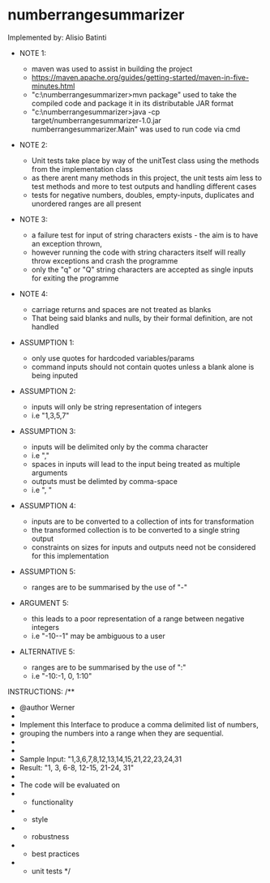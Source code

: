 # numberrangesummarizer


Implemented by: Alisio Batinti


* NOTE 1:
  * maven was used to assist in building the project
  * https://maven.apache.org/guides/getting-started/maven-in-five-minutes.html
  * "c:\numberrangesummarizer>mvn package" used to take the compiled code and package it in its distributable JAR format
  * "c:\numberrangesummarizer>java -cp target/numberrangesummarizer-1.0.jar numberrangesummarizer.Main" was used to run code via cmd
  
* NOTE 2:
  * Unit tests take place by way of the unitTest class using the methods from the implementation class
  * as there arent many methods in this project, the unit tests aim less to test methods and more to test outputs and handling different cases
  * tests for negative numbers, doubles, empty-inputs, duplicates and unordered ranges are all present

* NOTE 3:
  * a failure test for input of string characters exists - the aim is to have an exception thrown, 
  * however running the code with string characters itself will really throw exceptions and crash the programme
  * only the "q" or "Q" string characters are accepted as single inputs for exiting the programme

* NOTE 4:
  * carriage returns and spaces are not treated as blanks
  * That being said blanks and nulls, by their formal definition, are not handled

* ASSUMPTION 1:
  * only use quotes for hardcoded variables/params 
  * command inputs should not contain quotes unless a blank alone is being inputed


* ASSUMPTION 2:
  * inputs will only be string representation of integers
   * i.e "1,3,5,7"


* ASSUMPTION 3:
  * inputs will be delimited only by the comma character
   * i.e ","
  * spaces in inputs will lead to the input being treated as multiple arguments
  * outputs must be delimted by comma-space
   * i.e ", "


* ASSUMPTION 4:
  * inputs are to be converted to a collection of ints for transformation
  * the transformed collection is to be converted to a single string output
  * constraints on sizes for inputs and outputs need not be considered for this implementation


* ASSUMPTION 5:
  * ranges are to be summarised by the use of "-"

* ARGUMENT 5:
  * this leads to a poor representation of a range between negative integers
   * i.e "-10--1" may be ambiguous to a user

* ALTERNATIVE 5:
  * ranges are to be summarised by the use of ":"
   * i.e "-10:-1, 0, 1:10"


INSTRUCTIONS:
/**
 * @author Werner
 *
 * Implement this Interface to produce a comma delimited list of numbers,
 * grouping the numbers into a range when they are sequential.
 *
 *
 * Sample Input: "1,3,6,7,8,12,13,14,15,21,22,23,24,31
 * Result: "1, 3, 6-8, 12-15, 21-24, 31"
 *
 * The code will be evaluated on
 *   - functionality
 *   - style
 *   - robustness
 *   - best practices
 *   - unit tests
 */ 
